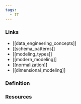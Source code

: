```yaml
---
tags:
  - IT
---
```

### Links
- [[data_engineering_concepts]]
- [[schema_patterns]]
- [[modeling_types]]
- [[modern_modeling]]
- [[normalization]]
- [[dimensional_modeling]]

### Definition

### Resources
